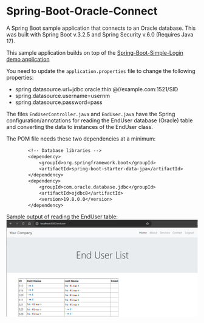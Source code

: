 # Spring-Boot-Oracle-Connect
A Spring Boot sample application that connects to an Oracle database.
This was built with Spring Boot v.3.2.5 and Spring Security v.6.0 (Requires Java 17).

This sample application builds on top of the [Spring-Boot-Simple-Login demo application](https://github.com/salvadorvp/Spring-Boot-Simple-Login)

You need to update the `application.properties` file to change the following properties:
- spring.datasource.url=jdbc:oracle:thin:@//example.com:1521/SID
- spring.datasource.username=usernm
- spring.datasource.password=pass

The files `EndUserController.java` and `EndUser.java` have the Spring configuration/annotations for reading the EndUser database (Oracle) table and converting the data to instances of the EndUser class.

The POM file needs these two dependencies at a minimum:
```
		<!-- Database libraries -->
		<dependency>
			<groupId>org.springframework.boot</groupId>
			<artifactId>spring-boot-starter-data-jpa</artifactId>
		</dependency>
		<dependency>
			<groupId>com.oracle.database.jdbc</groupId>
			<artifactId>ojdbc8</artifactId>
			<version>19.8.0.0</version>
		</dependency>
```



Sample output of reading the EndUser table:
![Sample output of reading the EndUser table](enduserlist.png)
